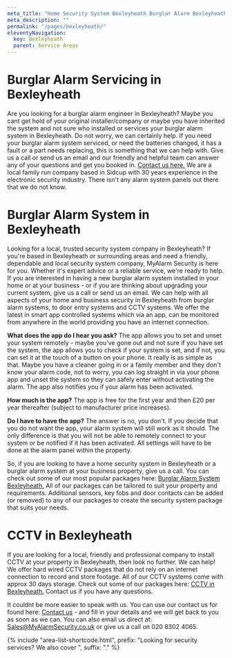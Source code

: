 ```yaml
---
meta_title: "Home Security System Bexleyheath Burglar Alarm Bexleyheath. - MyAlarm Security"
meta_description: ""
permalink: "/pages/bexleyheath/"
eleventyNavigation:
  key: Bexleyheath
  parent: Service Areas
---
```


# Burglar Alarm Servicing in Bexleyheath 

Are you looking for a burglar alarm engineer in Bexleyheath? Maybe you cant get hold of your original installer/company or maybe you have inherited the system and not sure who installed or services your burglar alarm system in Bexleyheath. Do not worry, we can certainly help. If you need your burglar alarm system serviced, or need the batteries changed, it has a fault or a part needs replacing, this is something that we can help with. Give us a call or send us an email and our friendly and helpful team can answer any of your questions and get you booked in. [Contact us here.](/contact/) We are a local family run company based in Sidcup with 30 years experience in the electronic security industry. There isn\'t any alarm system panels out there that we do not know.

# Burglar Alarm System in Bexleyheath 

Looking for a local, trusted security system company in Bexleyheath? If you\'re based in Bexleyheath or surrounding areas and need a friendly, dependable and local security system company, MyAlarm Security is here for you. Whether it\'s expert advice or a reliable service, we\'re ready to help. If you are interested in having a new burglar alarm system installed in your home or at your business - or if you are thinking about upgrading your current system, give us a call or send us an email. We can help with all aspects of your home and business security in Bexleyheath from burglar alarm systems, to door entry systems and CCTV systems. We offer the latest in smart app controlled systems which via an app, can be monitored from anywhere in the world providing you have an internet connection.

**What does the app do I hear you ask?** The app allows you to set and unset your system remotely - maybe you\'ve gone out and not sure if you have set the system, the app allows you to check if your system is set, and if not, you can set it at the touch of a button on your phone. It really is as simple as that. Maybe you have a cleaner going in or a family member and they don\'t know your alarm code, not to worry, you can log straight in via your phone app and unset the system so they can safely enter without activating the alarm. The app also notifies you if your alarm has been activated.

**How much is the app?** The app is free for the first year and then £20 per year thereafter (subject to manufacturer price increases).

**Do I have to have the app?** The answer is no, you don\'t. If you decide that you do not want the app, your alarm system will still work as it should. The only difference is that you will not be able to remotely connect to your system or be notified if it has been activated. All settings will have to be done at the alarm panel within the property.

So, if you are looking to have a home security system in Bexleyheath or a burglar alarm system at your business property, give us a call. You can check out some of our most popular packages here: [Burglar Alarm System Bexleyheath.](/categories/burglar-alarms/) All of our packages can be tailored to suit your property and requirements. Additional sensors, key fobs and door contacts can be added (or removed) to any of our packages to create the security system package that suits your needs.

# CCTV in Bexleyheath 

If you are looking for a local, friendly and professional company to install CCTV at your property in Bexleyheath, then look no further. We can help! We offer hard wired CCTV packages that do not rely on an internet connection to record and store footage. All of our CCTV systems come with approx 30 days storage. Check out some of our packages here: [CCTV in Bexleyheath.](/categories/cctv/) Contact us if you have any questions.

It couldnt be more easier to speak with us. You can use our contact us for found here: [Contact us](/contact/) - and fill in your details and we will get back to you as soon as we can. You can also email us direct at: Sales@MyAlarmSecurity.co.uk or give us a call on 020 8302 4065.

{% include "area-list-shortcode.html", prefix: "Looking for security services? We also cover ", suffix: "." %}
